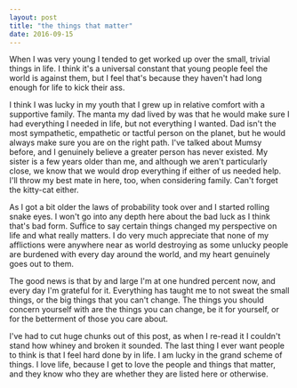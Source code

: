 ```yaml
---
layout: post
title: "the things that matter"
date: 2016-09-15
---
```


When I was very young I tended to get worked up over the small, trivial things in life. I think it's a universal constant that young people feel the world is against them, but I feel that's because they haven't had long enough for life to kick their ass.

I think I was lucky in my youth that I grew up in relative comfort with a supportive family. The manta my dad lived by was that he would make sure I had everything I needed in life, but not everything I wanted. Dad isn't the most sympathetic, empathetic or tactful person on the planet, but he would always make sure you are on the right path. I've talked about Mumsy before, and I genuinely believe a greater person has never existed. My sister is a few years older than me, and although we aren't particularly close, we know that we would drop everything if either of us needed help. I'll throw my best mate in here, too, when considering family. Can't forget the kitty-cat either.

As I got a bit older the laws of probability took over and I started rolling snake eyes. I won't go into any depth here about the bad luck as I think that's bad form. Suffice to say certain things changed my perspective on life and what really matters. I do very much appreciate that none of my afflictions were anywhere near as world destroying as some unlucky people are burdened with every day around the world, and my heart genuinely goes out to them.

The good news is that by and large I'm at one hundred percent now, and every day I'm grateful for it. Everything has taught me to not sweat the small things, or the big things that you can't change. The things you should concern yourself with are the things you can change, be it for yourself, or for the betterment of those you care about.

I've had to cut huge chunks out of this post, as when I re-read it I couldn't stand how whiney and broken it sounded. The last thing I ever want people to think is that I feel hard done by in life. I am lucky in the grand scheme of things. I love life, because I get to love the people and things that matter, and they know who they are whether they are listed here or otherwise.
